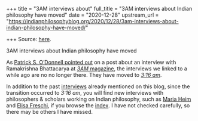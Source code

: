 +++
title = "3AM interviews about"
full_title = "3AM interviews about Indian philosophy have moved"
date = "2020-12-28"
upstream_url = "https://indianphilosophyblog.org/2020/12/28/3am-interviews-about-indian-philosophy-have-moved/"

+++
Source: [here](https://indianphilosophyblog.org/2020/12/28/3am-interviews-about-indian-philosophy-have-moved/).

3AM interviews about Indian philosophy have moved

As [Patrick S. O’Donnell pointed
out](http://indianphilosophyblog.org/2018/08/18/3am-interview-with-ramkrishna-bhattacharya/#comment-315628)
on a post about an interview with Ramakrishna Bhattacarya at [*3AM*
magazine](http://www.3ammagazine.com/3am/), the interviews we linked to
a while ago are no no longer there. They have moved to *[3:16
am](https://www.3-16am.co.uk/)*.

In addition to the past
[interviews](http://indianphilosophyblog.org/category/interview/)
already mentioned on this blog, since the transition occurred to *3:16
am*, you will find new interviews with philosophers & scholars working
on Indian philosophy, such as [Maria
Heim](https://www.3-16am.co.uk/articles/buddhaghosa-immeasurable-words?c=end-times-archive)
and [Elisa
Freschi](https://www.3-16am.co.uk/articles/the-pr%C4%81bh%C4%81kara-m%C4%ABm%C4%81%E1%B9%83s%C4%81-school?c=end-times-archive),
if you browse the
[index](https://www.3-16am.co.uk/articles/index-of-all-interviewees?c=index-of-interviewees).
I have not checked carefully, so there may be others I have missed.
